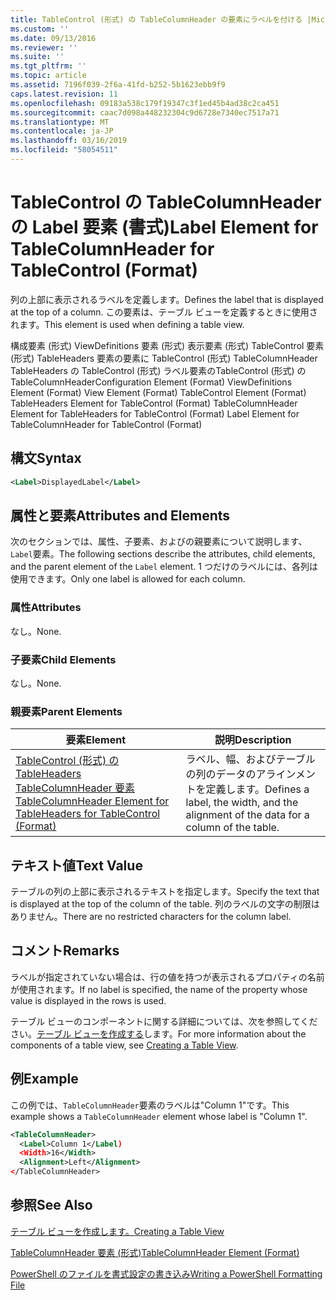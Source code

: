 ```yaml
---
title: TableControl (形式) の TableColumnHeader の要素にラベルを付ける |Microsoft Docs
ms.custom: ''
ms.date: 09/13/2016
ms.reviewer: ''
ms.suite: ''
ms.tgt_pltfrm: ''
ms.topic: article
ms.assetid: 7196f039-2f6a-41fd-b252-5b1623ebb9f9
caps.latest.revision: 11
ms.openlocfilehash: 09183a538c179f19347c3f1ed45b4ad38c2ca451
ms.sourcegitcommit: caac7d098a448232304c9d6728e7340ec7517a71
ms.translationtype: MT
ms.contentlocale: ja-JP
ms.lasthandoff: 03/16/2019
ms.locfileid: "58054511"
---
```

# <a name="label-element-for-tablecolumnheader-for-tablecontrol-format"></a><span data-ttu-id="2fb6a-102">TableControl の TableColumnHeader の Label 要素 (書式)</span><span class="sxs-lookup"><span data-stu-id="2fb6a-102">Label Element for TableColumnHeader for TableControl (Format)</span></span>

<span data-ttu-id="2fb6a-103">列の上部に表示されるラベルを定義します。</span><span class="sxs-lookup"><span data-stu-id="2fb6a-103">Defines the label that is displayed at the top of a column.</span></span> <span data-ttu-id="2fb6a-104">この要素は、テーブル ビューを定義するときに使用されます。</span><span class="sxs-lookup"><span data-stu-id="2fb6a-104">This element is used when defining a table view.</span></span>

<span data-ttu-id="2fb6a-105">構成要素 (形式) ViewDefinitions 要素 (形式) 表示要素 (形式) TableControl 要素 (形式) TableHeaders 要素の要素に TableControl (形式) TableColumnHeader TableHeaders の TableControl (形式) ラベル要素のTableControl (形式) の TableColumnHeader</span><span class="sxs-lookup"><span data-stu-id="2fb6a-105">Configuration Element (Format) ViewDefinitions Element (Format) View Element (Format) TableControl Element (Format) TableHeaders Element for TableControl (Format) TableColumnHeader Element for TableHeaders for TableControl (Format) Label Element  for TableColumnHeader for TableControl (Format)</span></span>

## <a name="syntax"></a><span data-ttu-id="2fb6a-106">構文</span><span class="sxs-lookup"><span data-stu-id="2fb6a-106">Syntax</span></span>

```xml
<Label>DisplayedLabel</Label>

```

## <a name="attributes-and-elements"></a><span data-ttu-id="2fb6a-107">属性と要素</span><span class="sxs-lookup"><span data-stu-id="2fb6a-107">Attributes and Elements</span></span>

<span data-ttu-id="2fb6a-108">次のセクションでは、属性、子要素、およびの親要素について説明します、`Label`要素。</span><span class="sxs-lookup"><span data-stu-id="2fb6a-108">The following sections describe the attributes, child elements, and the parent element of the `Label` element.</span></span> <span data-ttu-id="2fb6a-109">1 つだけのラベルには、各列は使用できます。</span><span class="sxs-lookup"><span data-stu-id="2fb6a-109">Only one label is allowed for each column.</span></span>

### <a name="attributes"></a><span data-ttu-id="2fb6a-110">属性</span><span class="sxs-lookup"><span data-stu-id="2fb6a-110">Attributes</span></span>

<span data-ttu-id="2fb6a-111">なし。</span><span class="sxs-lookup"><span data-stu-id="2fb6a-111">None.</span></span>

### <a name="child-elements"></a><span data-ttu-id="2fb6a-112">子要素</span><span class="sxs-lookup"><span data-stu-id="2fb6a-112">Child Elements</span></span>

<span data-ttu-id="2fb6a-113">なし。</span><span class="sxs-lookup"><span data-stu-id="2fb6a-113">None.</span></span>

### <a name="parent-elements"></a><span data-ttu-id="2fb6a-114">親要素</span><span class="sxs-lookup"><span data-stu-id="2fb6a-114">Parent Elements</span></span>

|<span data-ttu-id="2fb6a-115">要素</span><span class="sxs-lookup"><span data-stu-id="2fb6a-115">Element</span></span>|<span data-ttu-id="2fb6a-116">説明</span><span class="sxs-lookup"><span data-stu-id="2fb6a-116">Description</span></span>|
|-------------|-----------------|
|[<span data-ttu-id="2fb6a-117">TableControl (形式) の TableHeaders TableColumnHeader 要素</span><span class="sxs-lookup"><span data-stu-id="2fb6a-117">TableColumnHeader Element for TableHeaders for TableControl  (Format)</span></span>](./tablecolumnheader-element-format.md)|<span data-ttu-id="2fb6a-118">ラベル、幅、およびテーブルの列のデータのアラインメントを定義します。</span><span class="sxs-lookup"><span data-stu-id="2fb6a-118">Defines a label, the width, and the alignment of the data for a column of the table.</span></span>|

## <a name="text-value"></a><span data-ttu-id="2fb6a-119">テキスト値</span><span class="sxs-lookup"><span data-stu-id="2fb6a-119">Text Value</span></span>

<span data-ttu-id="2fb6a-120">テーブルの列の上部に表示されるテキストを指定します。</span><span class="sxs-lookup"><span data-stu-id="2fb6a-120">Specify the text that is displayed at the top of the column of the table.</span></span> <span data-ttu-id="2fb6a-121">列のラベルの文字の制限はありません。</span><span class="sxs-lookup"><span data-stu-id="2fb6a-121">There are no restricted characters for the column label.</span></span>

## <a name="remarks"></a><span data-ttu-id="2fb6a-122">コメント</span><span class="sxs-lookup"><span data-stu-id="2fb6a-122">Remarks</span></span>

<span data-ttu-id="2fb6a-123">ラベルが指定されていない場合は、行の値を持つが表示されるプロパティの名前が使用されます。</span><span class="sxs-lookup"><span data-stu-id="2fb6a-123">If no label is specified, the name of the property whose value is displayed in the rows is used.</span></span>

<span data-ttu-id="2fb6a-124">テーブル ビューのコンポーネントに関する詳細については、次を参照してください。[テーブル ビューを作成する](./creating-a-table-view.md)します。</span><span class="sxs-lookup"><span data-stu-id="2fb6a-124">For more information about the components of a table view, see [Creating a Table View](./creating-a-table-view.md).</span></span>

## <a name="example"></a><span data-ttu-id="2fb6a-125">例</span><span class="sxs-lookup"><span data-stu-id="2fb6a-125">Example</span></span>

<span data-ttu-id="2fb6a-126">この例では、`TableColumnHeader`要素のラベルは"Column 1"です。</span><span class="sxs-lookup"><span data-stu-id="2fb6a-126">This example shows a `TableColumnHeader` element whose label is "Column 1".</span></span>

```xml
<TableColumnHeader>
  <Label>Column 1</Label)
  <Width>16</Width>
  <Alignment>Left</Alignment>
</TableColumnHeader>
```

## <a name="see-also"></a><span data-ttu-id="2fb6a-127">参照</span><span class="sxs-lookup"><span data-stu-id="2fb6a-127">See Also</span></span>

[<span data-ttu-id="2fb6a-128">テーブル ビューを作成します。</span><span class="sxs-lookup"><span data-stu-id="2fb6a-128">Creating a Table View</span></span>](./creating-a-table-view.md)

[<span data-ttu-id="2fb6a-129">TableColumnHeader 要素 (形式)</span><span class="sxs-lookup"><span data-stu-id="2fb6a-129">TableColumnHeader Element (Format)</span></span>](./tablecolumnheader-element-format.md)

[<span data-ttu-id="2fb6a-130">PowerShell のファイルを書式設定の書き込み</span><span class="sxs-lookup"><span data-stu-id="2fb6a-130">Writing a PowerShell Formatting File</span></span>](./writing-a-powershell-formatting-file.md)
